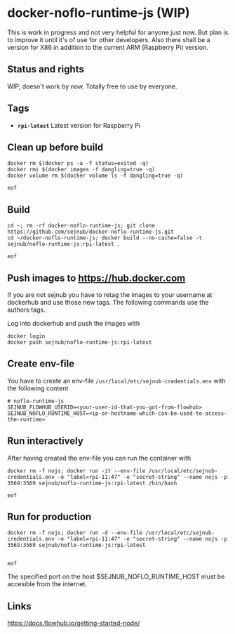 # docker-noflo-runtime-js (WIP)
This is work in progress and not very helpful for anyone just now. But plan is to improve it until it's of use for other developers.
Also there shall be a version for X86 in addition to the current ARM (Raspberry Pi) version.


## Status and rights
WIP, doesn't work by now. 
Totally free to use by everyone.


## Tags
  * **``rpi-latest``**  Latest version for Raspberry Pi


## Clean up before build
    docker rm $(docker ps -a -f status=exited -q)
    docker rmi $(docker images -f dangling=true -q)
    docker volume rm $(docker volume ls -f dangling=true -q)

    eof
    

## Build
    
    cd ~; rm -rf docker-noflo-runtime-js; git clone https://github.com/sejnub/docker-noflo-runtime-js.git
    cd ~/docker-noflo-runtime-js; docker build --no-cache=false -t sejnub/noflo-runtime-js:rpi-latest .
    
    eof


## Push images to https://hub.docker.com

If you are not sejnub you have to retag the images to your username at dockerhub and use those new tags. The following commands use the authors tags.

Log into dockerhub and push the images with
    
    docker login
    docker push sejnub/noflo-runtime-js:rpi-latest


## Create env-file
You have to create an env-file `/usr/local/etc/sejnub-credentials.env` with the following content

    # noflo-runtime-js
    SEJNUB_FLOWHUB_USERID=<your-user-id-that-you-got-from-flowhub>
    SEJNUB_NOFLO_RUNTIME_HOST=<ip-or-hostname-which-can-be-used-to-access-the-runtime>


## Run interactively

After having created the env-file you can run the container with

    docker rm -f nojs; docker run -it --env-file /usr/local/etc/sejnub-credentials.env -e "label=rpi-11:47" -e "secret-string" --name nojs -p 3569:3569 sejnub/noflo-runtime-js:rpi-latest /bin/bash
    
    eof


## Run for production

    docker rm -f nojs; docker run -d --env-file /usr/local/etc/sejnub-credentials.env -e "label=rpi-11:47" -e "secret-string" --name nojs -p 3569:3569 sejnub/noflo-runtime-js:rpi-latest 
    
    
    eof

The specified port on the host $SEJNUB_NOFLO_RUNTIME_HOST must be accesible from the internet.


## Links
https://docs.flowhub.io/getting-started-node/



